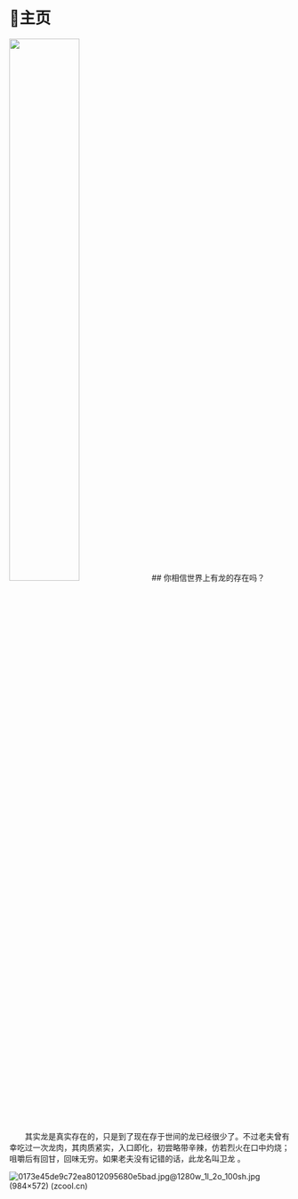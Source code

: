 # 🏡主页

<img src="https://img-blog.csdnimg.cn/20210619202700810.png?x-oss-process=image/watermark,type_ZmFuZ3poZW5naGVpdGk,shadow_10,text_5aSP5pmu6YCaaHR0cHM6Ly94eHhwdC5ibG9nLmNzZG4ubmV0,size_16,color_FFFFFF,t_70" width="50%" >
## 你相信世界上有龙的存在吗？

‌‌‌　　其实龙是真实存在的，只是到了现在存于世间的龙已经很少了。不过老夫曾有幸吃过一次龙肉，其肉质紧实，入口即化，初尝略带辛辣，仿若烈火在口中灼烧；咀嚼后有回甘，回味无穷。如果老夫没有记错的话，此龙名叫卫龙 。

![0173e45de9c72ea8012095680e5bad.jpg@1280w_1l_2o_100sh.jpg (984×572) (zcool.cn)](https://img.zcool.cn/community/0173e45de9c72ea8012095680e5bad.jpg@1280w_1l_2o_100sh.jpg)
